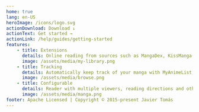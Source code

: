 ```yaml
---
home: true
lang: en-US
heroImage: /icons/logo.svg
actionDownload: Download ↓
actionText: Get started →
actionLink: /help/guides/getting-started
features:
    - title: Extensions
      details: Online reading from sources such as MangaDex, KissManga and hundreds more.
      image: /assets/media/my-library.png
    - title: Tracking
      details: Automatically keep track of your manga with MyAnimeList, AniList, Kitsu and Shikimori.
      image: /assets/media/browse.png
    - title: Configurable
      details: Reader with multiple viewers, reading directions and other settings.
      image: /assets/media/manga.png
footer: Apache Licensed | Copyright © 2015-present Javier Tomás
---
```

